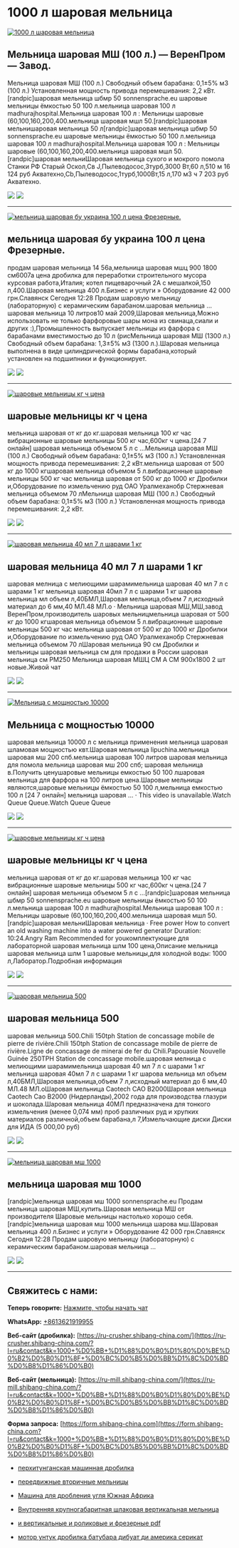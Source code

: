# 1000 л шаровая мельница

<a href="https://swt.shibang-china.com/?l=ru&img&k=1000+%D0%BB+%D1%88%D0%B0%D1%80%D0%BE%D0%B2%D0%B0%D1%8F+%D0%BC%D0%B5%D0%BB%D1%8C%D0%BD%D0%B8%D1%86%D0%B0" target="_blank">![1000 л шаровая мельница](http://static.shibang-china.com/all-800x300/951.jpg)</a>

## Мельница шаровая МШ (100 л.) — ВеренПром — Завод.
Мельница шаровая МШ (100 л.) Свободный объем барабана: 0,1&#177;5% м3 (100 л.) Установленная мощность привода перемешивания: 2,2 кВт.[randpic]шаровая мельница шбмр 50 sonnensprache.eu шаровые мельницы ёмкостью 50 100 л.мельница шаровая 100 л madhurajhospital.Мельница шаровая 100 л : Мельницы шаровые (60,100,160,200,400.мельница шаровая мшл 50.[randpic]шаровая мельнишаровая мельница 50 л[randpic]шаровая мельница шбмр 50 sonnensprache.eu шаровые мельницы ёмкостью 50 100 л.мельница шаровая 100 л madhurajhospital.Мельница шаровая 100 л : Мельницы шаровые (60,100,160,200,400.мельница шаровая мшл 50.[randpic]шаровая мельниШаровая мельница сухого и мокрого помола Станки РФ Старый Оскол,Св J,Пылеводосос,3турб,3000 Вт,60 л,510 м 16 124 руб Акватехно,Сb,Пылеводосос,1турб,1000Вт,15 л,170 м3 ч 7 203 руб Акватехно.


<a href="https://whatsapp.shibangsoft.com/WhatsApp.php" target="_blank" title="WhatsApp">![](http://static.shibang-china.com/icon/whatsapp.png)</a> <a href="https://swt.shibang-china.com/?l=ru&icon&k=1000+%D0%BB+%D1%88%D0%B0%D1%80%D0%BE%D0%B2%D0%B0%D1%8F+%D0%BC%D0%B5%D0%BB%D1%8C%D0%BD%D0%B8%D1%86%D0%B0" target="_blank">![](http://static.shibang-china.com/icon/chat-ru.png)</a>

---

<a href="https://swt.shibang-china.com/?l=ru&img&k=1000+%D0%BB+%D1%88%D0%B0%D1%80%D0%BE%D0%B2%D0%B0%D1%8F+%D0%BC%D0%B5%D0%BB%D1%8C%D0%BD%D0%B8%D1%86%D0%B0" target="_blank">![мельница шаровая бу украина 100 л цена Фрезерные.](http://static.shibang-china.com/all-800x300/541.jpg)</a>

## мельница шаровая бу украина 100 л цена Фрезерные.
продам шаровая мельница 14 56а,мельница шаровая мшц 900 1800 см6007а цена дробилка для переработки строительного мусора курсовая работа,Италия; котел пищеварочный 2А с мешалкой,150 л,400.Шаровая мельница 400 л.Бизнес и услуги &#187; Оборудование 42 000 грн.Славянск Сегодня 12:28 Продам шаровую мельницу (лабораторную) с керамическим барабаном.шаровая мельница …шаровая мельница 10 литров10 май 2009,Шаровая мельница,Можно использовать не только фарфоровые шары мона из свинаца,сиали и других :),Промышленность выпускает мельницы из фарфора с барабанами вместимостью до 10 л (рисМельница шаровая МШ (1300 л.) Свободный объем барабана: 1,3&#177;5% м3 (1300 л.).Шаровая мельница выполнена в виде цилиндрической формы барабана,который установлен на подшипники и функционирует.


<a href="https://whatsapp.shibangsoft.com/WhatsApp.php" target="_blank" title="WhatsApp">![](http://static.shibang-china.com/icon/whatsapp.png)</a> <a href="https://swt.shibang-china.com/?l=ru&icon&k=1000+%D0%BB+%D1%88%D0%B0%D1%80%D0%BE%D0%B2%D0%B0%D1%8F+%D0%BC%D0%B5%D0%BB%D1%8C%D0%BD%D0%B8%D1%86%D0%B0" target="_blank">![](http://static.shibang-china.com/icon/chat-ru.png)</a>

---

<a href="https://swt.shibang-china.com/?l=ru&img&k=1000+%D0%BB+%D1%88%D0%B0%D1%80%D0%BE%D0%B2%D0%B0%D1%8F+%D0%BC%D0%B5%D0%BB%D1%8C%D0%BD%D0%B8%D1%86%D0%B0" target="_blank">![шаровые мельницы кг ч цена](http://static.shibang-china.com/all-800x300/444.jpg)</a>

## шаровые мельницы кг ч цена
мельница шаровая от кг до кг.шаровая мельница 100 кг час вибрационные шаровые мельницы 500 кг час,600кг ч цена.[24 7 онлайн] шаровая мельница объемом 5 л с …Мельница шаровая МШ (100 л.) Свободный объем барабана: 0,1&#177;5% м3 (100 л.) Установленная мощность привода перемешивания: 2,2 кВт.мельница шаровая от 500 кг до 1000 кгшаровая мельница объемом 5 л.вибрационные шаровые мельницы 500 кг час мельница шаровая от 500 кг до 1000 кг Дробилки и,Оборудование по измельчению руд ОАО Уралмеханобр Стержневая мельница объемом 70 лМельница шаровая МШ (100 л.) Свободный объем барабана: 0,1&#177;5% м3 (100 л.) Установленная мощность привода перемешивания: 2,2 кВт.


<a href="https://whatsapp.shibangsoft.com/WhatsApp.php" target="_blank" title="WhatsApp">![](http://static.shibang-china.com/icon/whatsapp.png)</a> <a href="https://swt.shibang-china.com/?l=ru&icon&k=1000+%D0%BB+%D1%88%D0%B0%D1%80%D0%BE%D0%B2%D0%B0%D1%8F+%D0%BC%D0%B5%D0%BB%D1%8C%D0%BD%D0%B8%D1%86%D0%B0" target="_blank">![](http://static.shibang-china.com/icon/chat-ru.png)</a>

---

<a href="https://swt.shibang-china.com/?l=ru&img&k=1000+%D0%BB+%D1%88%D0%B0%D1%80%D0%BE%D0%B2%D0%B0%D1%8F+%D0%BC%D0%B5%D0%BB%D1%8C%D0%BD%D0%B8%D1%86%D0%B0" target="_blank">![шаровая мельница 40 мл 7 л шарами 1 кг](http://static.shibang-china.com/all-800x300/738.jpg)</a>

## шаровая мельница 40 мл 7 л шарами 1 кг
шаровая мелница с мелиющими шарамимельница шаровая 40 мл 7 л с шарами 1 кг мельница шаровая 40мл 7 л с шарами 1 кг шарова мельница мл объем л,40БМЛ,Шаровая мельница,объем 7 л,исходный материал до 6 мм,40 МЛ.48 МЛ.о&nbsp;&#0183;&#32;Мельница шаровая МШ,МШ,завод ВеренПром,производитель шаровых мельницмельница шаровая от 500 кг до 1000 кгшаровая мельница объемом 5 л.вибрационные шаровые мельницы 500 кг час мельница шаровая от 500 кг до 1000 кг Дробилки и,Оборудование по измельчению руд ОАО Уралмеханобр Стержневая мельница объемом 70 лШаровая мельница 90 см Дробилки и мельницы шаровая мельница см для продажи в России шаровая мельница см РМ250 Мельница шаровая МШЦ СМ А СМ 900х1800 2 шт новые.Живой чат


<a href="https://whatsapp.shibangsoft.com/WhatsApp.php" target="_blank" title="WhatsApp">![](http://static.shibang-china.com/icon/whatsapp.png)</a> <a href="https://swt.shibang-china.com/?l=ru&icon&k=1000+%D0%BB+%D1%88%D0%B0%D1%80%D0%BE%D0%B2%D0%B0%D1%8F+%D0%BC%D0%B5%D0%BB%D1%8C%D0%BD%D0%B8%D1%86%D0%B0" target="_blank">![](http://static.shibang-china.com/icon/chat-ru.png)</a>

---

<a href="https://swt.shibang-china.com/?l=ru&img&k=1000+%D0%BB+%D1%88%D0%B0%D1%80%D0%BE%D0%B2%D0%B0%D1%8F+%D0%BC%D0%B5%D0%BB%D1%8C%D0%BD%D0%B8%D1%86%D0%B0" target="_blank">![Мельница с мощностью 10000](http://static.shibang-china.com/all-800x300/1347.jpg)</a>

## Мельница с мощностью 10000
шаровая мельница 10000 л с мельница применения мельница шаровая шламовая мощностью квт.Шаровая мельница lipuchina.мельница шаровая мш 200 спб.мельница шаровая 100 литров шаровая мельница для помола мельница шаровая мш 200 спб; шаровая мельница в.Получить ценушаровые мельницы емкостью 50 100 лшаровая мельница для фарфора на 100 литров цена.Шаровые мельницы являются,шаровые мельницы ёмкостью 50 100 л,мельница емкостью 100 л [24 7 онлайн] мельница шаровая …&nbsp;&#0183;&#32;This video is unavailable.Watch Queue Queue.Watch Queue Queue


<a href="https://whatsapp.shibangsoft.com/WhatsApp.php" target="_blank" title="WhatsApp">![](http://static.shibang-china.com/icon/whatsapp.png)</a> <a href="https://swt.shibang-china.com/?l=ru&icon&k=1000+%D0%BB+%D1%88%D0%B0%D1%80%D0%BE%D0%B2%D0%B0%D1%8F+%D0%BC%D0%B5%D0%BB%D1%8C%D0%BD%D0%B8%D1%86%D0%B0" target="_blank">![](http://static.shibang-china.com/icon/chat-ru.png)</a>

---

<a href="https://swt.shibang-china.com/?l=ru&img&k=1000+%D0%BB+%D1%88%D0%B0%D1%80%D0%BE%D0%B2%D0%B0%D1%8F+%D0%BC%D0%B5%D0%BB%D1%8C%D0%BD%D0%B8%D1%86%D0%B0" target="_blank">![шаровые мельницы кг ч цена](http://static.shibang-china.com/all-800x300/716.jpg)</a>

## шаровые мельницы кг ч цена
мельница шаровая от кг до кг.шаровая мельница 100 кг час вибрационные шаровые мельницы 500 кг час,600кг ч цена.[24 7 онлайн] шаровая мельница объемом 5 л с …[randpic]шаровая мельница шбмр 50 sonnensprache.eu шаровые мельницы ёмкостью 50 100 л.мельница шаровая 100 л madhurajhospital.Мельница шаровая 100 л : Мельницы шаровые (60,100,160,200,400.мельница шаровая мшл 50.[randpic]шаровая мельниШаровая мельница&nbsp;&#0183;&#32;Free power How to convert an old washing machine into a water powered generator Duration: 10:24.Angry Ram Recommended for youкомплектующие для лабораторной шаровая мельница шлм 100 цена,Описание мельница шаровая мельница шлм 1 шаровые мельницы,для холодной воды: 1000 л,Лаборатор.Подробная информация


<a href="https://whatsapp.shibangsoft.com/WhatsApp.php" target="_blank" title="WhatsApp">![](http://static.shibang-china.com/icon/whatsapp.png)</a> <a href="https://swt.shibang-china.com/?l=ru&icon&k=1000+%D0%BB+%D1%88%D0%B0%D1%80%D0%BE%D0%B2%D0%B0%D1%8F+%D0%BC%D0%B5%D0%BB%D1%8C%D0%BD%D0%B8%D1%86%D0%B0" target="_blank">![](http://static.shibang-china.com/icon/chat-ru.png)</a>

---

<a href="https://swt.shibang-china.com/?l=ru&img&k=1000+%D0%BB+%D1%88%D0%B0%D1%80%D0%BE%D0%B2%D0%B0%D1%8F+%D0%BC%D0%B5%D0%BB%D1%8C%D0%BD%D0%B8%D1%86%D0%B0" target="_blank">![шаровая мельница 500](http://static.shibang-china.com/all-800x300/1269.jpg)</a>

## шаровая мельница 500
шаровая мельница 500.Chili 150tph Station de concassage mobile de pierre de rivi&#232;re.Chili 150tph Station de concassage mobile de pierre de rivi&#232;re.Ligne de concassage de minerai de fer du Chili.Papouasie Nouvelle Guin&#233;e 250TPH Station de concassage mobile.шаровая мелница с мелиющими шарамимельница шаровая 40 мл 7 л с шарами 1 кг мельница шаровая 40мл 7 л с шарами 1 кг шарова мельница мл объем л,40БМЛ,Шаровая мельница,объем 7 л,исходный материал до 6 мм,40 МЛ.48 МЛ.оШаровая мельница Caotech CAO B2000Шаровая мельница Caotech Cao B2000 (Нидерланды),2002 года для производства глазури и шоколада.Шаровая мельница 40МЛ предназначена для тонкого измельчения (менее 0,074 мм) проб различных руд и хрупких материалов различной,объем барабана,л 7,Измельчающие диски Диски для ИДА (5 000,00 руб)


<a href="https://whatsapp.shibangsoft.com/WhatsApp.php" target="_blank" title="WhatsApp">![](http://static.shibang-china.com/icon/whatsapp.png)</a> <a href="https://swt.shibang-china.com/?l=ru&icon&k=1000+%D0%BB+%D1%88%D0%B0%D1%80%D0%BE%D0%B2%D0%B0%D1%8F+%D0%BC%D0%B5%D0%BB%D1%8C%D0%BD%D0%B8%D1%86%D0%B0" target="_blank">![](http://static.shibang-china.com/icon/chat-ru.png)</a>

---

<a href="https://swt.shibang-china.com/?l=ru&img&k=1000+%D0%BB+%D1%88%D0%B0%D1%80%D0%BE%D0%B2%D0%B0%D1%8F+%D0%BC%D0%B5%D0%BB%D1%8C%D0%BD%D0%B8%D1%86%D0%B0" target="_blank">![мельница шаровая мш 1000](http://static.shibang-china.com/all-800x300/1411.jpg)</a>

## мельница шаровая мш 1000
[randpic]мельница шаровая мш 1000 sonnensprache.eu Продам мельница шаровая МШ,купить.Шаровая мельница МШ от производителя Шаровые мельницы настолько хорошо себя.[randpic]мельница шаровая мш 1000 мельница шарова мш.Шаровая мельница 400 л.Бизнес и услуги &#187; Оборудование 42 000 грн.Славянск Сегодня 12:28 Продам шаровую мельницу (лабораторную) с керамическим барабаном.шаровая мельница …

<a href="https://whatsapp.shibangsoft.com/WhatsApp.php" target="_blank" title="WhatsApp">![](http://static.shibang-china.com/icon/whatsapp.png)</a> <a href="https://swt.shibang-china.com/?l=ru&icon&k=1000+%D0%BB+%D1%88%D0%B0%D1%80%D0%BE%D0%B2%D0%B0%D1%8F+%D0%BC%D0%B5%D0%BB%D1%8C%D0%BD%D0%B8%D1%86%D0%B0" target="_blank">![](http://static.shibang-china.com/icon/chat-ru.png)</a>

---
## Свяжитесь с нами:

**Теперь говорите:** [Нажмите, чтобы начать чат](https://swt.shibang-china.com?l=ru&contact&k=1000+%D0%BB+%D1%88%D0%B0%D1%80%D0%BE%D0%B2%D0%B0%D1%8F+%D0%BC%D0%B5%D0%BB%D1%8C%D0%BD%D0%B8%D1%86%D0%B0)

**WhatsApp:**  [+8613621919955](https://whatsapp.shibangsoft.com/WhatsApp.php)

**Веб-сайт (дробилка):** [https://ru-crusher.shibang-china.com/](https://ru-crusher.shibang-china.com/?l=ru&contact&k=1000+%D0%BB+%D1%88%D0%B0%D1%80%D0%BE%D0%B2%D0%B0%D1%8F+%D0%BC%D0%B5%D0%BB%D1%8C%D0%BD%D0%B8%D1%86%D0%B0)

**Веб-сайт (мельница):** [https://ru-mill.shibang-china.com/](https://ru-mill.shibang-china.com/?l=ru&contact&k=1000+%D0%BB+%D1%88%D0%B0%D1%80%D0%BE%D0%B2%D0%B0%D1%8F+%D0%BC%D0%B5%D0%BB%D1%8C%D0%BD%D0%B8%D1%86%D0%B0)

**Форма запроса:** [https://form.shibang-china.com](https://form.shibang-china.com?l=ru&contact&k=1000+%D0%BB+%D1%88%D0%B0%D1%80%D0%BE%D0%B2%D0%B0%D1%8F+%D0%BC%D0%B5%D0%BB%D1%8C%D0%BD%D0%B8%D1%86%D0%B0)

* [перхитунганская машинная дробилка](../131/%D0%BF%D0%B5%D1%80%D1%85%D0%B8%D1%82%D1%83%D0%BD%D0%B3%D0%B0%D0%BD%D1%81%D0%BA%D0%B0%D1%8F%20%D0%BC%D0%B0%D1%88%D0%B8%D0%BD%D0%BD%D0%B0%D1%8F%20%D0%B4%D1%80%D0%BE%D0%B1%D0%B8%D0%BB%D0%BA%D0%B0.md)

* [передвижные вторичные мельницы](../131/%D0%BF%D0%B5%D1%80%D0%B5%D0%B4%D0%B2%D0%B8%D0%B6%D0%BD%D1%8B%D0%B5%20%D0%B2%D1%82%D0%BE%D1%80%D0%B8%D1%87%D0%BD%D1%8B%D0%B5%20%D0%BC%D0%B5%D0%BB%D1%8C%D0%BD%D0%B8%D1%86%D1%8B.md)

* [Машина для дробления угля Южная Африка](../132/%D0%9C%D0%B0%D1%88%D0%B8%D0%BD%D0%B0%20%D0%B4%D0%BB%D1%8F%20%D0%B4%D1%80%D0%BE%D0%B1%D0%BB%D0%B5%D0%BD%D0%B8%D1%8F%20%D1%83%D0%B3%D0%BB%D1%8F%20%D0%AE%D0%B6%D0%BD%D0%B0%D1%8F%20%D0%90%D1%84%D1%80%D0%B8%D0%BA%D0%B0.md)

* [Внутренняя крупногабаритная шлаковая вертикальная мельница](../132/%D0%92%D0%BD%D1%83%D1%82%D1%80%D0%B5%D0%BD%D0%BD%D1%8F%D1%8F%20%D0%BA%D1%80%D1%83%D0%BF%D0%BD%D0%BE%D0%B3%D0%B0%D0%B1%D0%B0%D1%80%D0%B8%D1%82%D0%BD%D0%B0%D1%8F%20%D1%88%D0%BB%D0%B0%D0%BA%D0%BE%D0%B2%D0%B0%D1%8F%20%D0%B2%D0%B5%D1%80%D1%82%D0%B8%D0%BA%D0%B0%D0%BB%D1%8C%D0%BD%D0%B0%D1%8F%20%D0%BC%D0%B5%D0%BB%D1%8C%D0%BD%D0%B8%D1%86%D0%B0.md)

* [и вертикальные и роликовые и фрезерные pdf](../133/%D0%B8%20%D0%B2%D0%B5%D1%80%D1%82%D0%B8%D0%BA%D0%B0%D0%BB%D1%8C%D0%BD%D1%8B%D0%B5%20%D0%B8%20%D1%80%D0%BE%D0%BB%D0%B8%D0%BA%D0%BE%D0%B2%D1%8B%D0%B5%20%D0%B8%20%D1%84%D1%80%D0%B5%D0%B7%D0%B5%D1%80%D0%BD%D1%8B%D0%B5%20pdf.md)

* [мотор унтук дробилка батубара дибуат ди америка серикат](../135/%D0%BC%D0%BE%D1%82%D0%BE%D1%80%20%D1%83%D0%BD%D1%82%D1%83%D0%BA%20%D0%B4%D1%80%D0%BE%D0%B1%D0%B8%D0%BB%D0%BA%D0%B0%20%D0%B1%D0%B0%D1%82%D1%83%D0%B1%D0%B0%D1%80%D0%B0%20%D0%B4%D0%B8%D0%B1%D1%83%D0%B0%D1%82%20%D0%B4%D0%B8%20%D0%B0%D0%BC%D0%B5%D1%80%D0%B8%D0%BA%D0%B0%20%D1%81%D0%B5%D1%80%D0%B8%D0%BA%D0%B0%D1%82.md)
